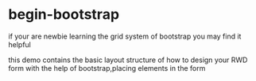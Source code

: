 begin-bootstrap
===============

if your are newbie learning the grid system of bootstrap you may find it helpful

this demo contains the basic layout structure of how to design your RWD form with the help of bootstrap,placing elements in the form 
